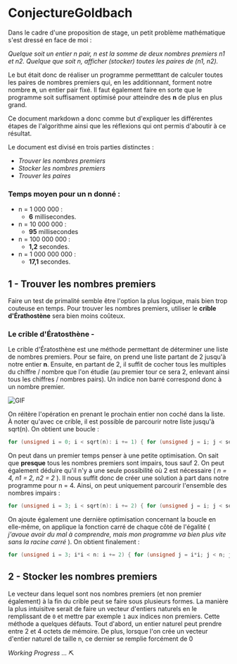 # ConjectureGoldbach

Dans le cadre d'une proposition de stage, un petit problème mathématique s'est dressé en face de moi :

 _Quelque soit un entier n pair, n est la somme de deux nombres premiers n1 et n2.
 Quelque que soit n, afficher (stocker) toutes les paires de (n1, n2)._

Le but était donc de réaliser un programme permetttant de calculer toutes les paires de nombres premiers qui, en les additionnant, forment notre nombre **n**, un entier pair fixé. Il faut également faire en sorte que le programme soit suffisament optimisé pour atteindre des **n** de plus en plus grand.

Ce document markdown a donc comme but d'expliquer les différentes étapes de l'algorithme ainsi que les réflexions qui ont permis d'aboutir à ce résultat.

Le document est divisé en trois parties distinctes :

* _Trouver les nombres premiers_
* _Stocker les nombres premiers_
* _Trouver les paires_

### Temps moyen pour un n donné :

* n = 1 000 000 :
  * __6__ millisecondes.
* n = 10 000 000 :
  * __95__ millisecondes
* n = 100 000 000 :
  * __1,2__ secondes.
* n = 1 000 000 000 :
  * __17,1__ secondes.

## 1 - Trouver les nombres premiers

Faire un test de primalité semble être l'option la plus logique, mais bien trop couteuse en temps. Pour trouver les nombres premiers, utiliser le **crible d'Érathostène** sera bien moins coûteux. 

### Le crible d'Ératosthène - 

Le crible d'Ératosthène est une méthode permettant de déterminer une liste de nombres premiers. Pour se faire, on prend une liste partant de 2 jusqu'à notre entier **n**. Ensuite, en partant de 2, il suffit de cocher tous les multiples du chiffre / nombre que l'on étudie (au premier tour ce sera 2, enlevant ainsi tous les chiffres / nombres pairs). Un indice non barré correspond donc à un nombre premier. 


<img alt="GIF" src="https://upload.wikimedia.org/wikipedia/commons/thumb/8/8c/New_Animation_Sieve_of_Eratosthenes.gif/440px-New_Animation_Sieve_of_Eratosthenes.gif" /> 

On réitère l'opération en prenant le prochain entier non coché dans la liste. À noter qu'avec ce crible, il est possible de parcourir notre liste jusqu'à sqrt(n). On obtient une boucle :

```c++
for (unsigned i = 0; i < sqrt(n): i += 1) { for (unsigned j = i; j < sqrt(n); j += i) { ... } }
```

On peut dans un premier temps penser à une petite optimisation. On sait que **presque** tous les nombres premiers sont impairs, tous sauf 2. On peut également déduire 
qu'il n'y a une seule possibilité où 2 est nécessaire ( *n = 4, n1 = 2, n2 = 2* ). Il nous suffit donc de créer une solution à part dans notre programme pour n = 4. Ainsi, on peut uniquement parcourir l'ensemble des nombres impairs :

```c++
for (unsigned i = 3; i < sqrt(n): i += 2) { for (unsigned j = i; j < sqrt(n); j += i) { ... } }
```

On ajoute également une dernière optimisation concernant la boucle en elle-même, on applique la fonction carré de chaque côté de l'égalité ( *j'avoue avoir du mal à comprendre, mais mon programme va bien plus vite sans la racine carré* ). On obtient finalement :

```c++
for (unsigned i = 3; i*i < n: i += 2) { for (unsigned j = i*i; j < n; j += i) { ... } }
```

## 2 - Stocker les nombres premiers

Le vecteur dans lequel sont nos nombres premiers (et non premier également) à la fin du crible peut se faire sous plusieurs formes. La manière la plus intuisitve serait de faire un vecteur d'entiers naturels en le remplissant de ``` 0 ``` et mettre par exemple ``` 1 ``` aux indices non premiers. Cette méthode a quelques défauts. Tout d'abord, un entier naturel peut prendre entre 2 et 4 octets de mémoire. De plus, lorsque l'on crée un vecteur d'entier naturel de taille n, ce dernier se remplie forcément de 0

_Working Progress ..._ ⛏️
